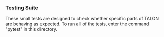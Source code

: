 ### Testing Suite
These small tests are designed to check whether specific parts of TALON are behaving as expected. To run all of the tests, enter the command "pytest" in this directory.


